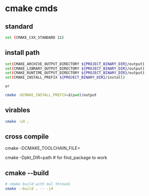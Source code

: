 # cmake cmds

## standard

```bash
set (CMAKE_CXX_STANDARD 11)
```

## install path

```bash
set(CMAKE_ARCHIVE_OUTPUT_DIRECTORY ${PROJECT_BINARY_DIR}/output)
set(CMAKE_LIBRARY_OUTPUT_DIRECTORY ${PROJECT_BINARY_DIR}/output)
set(CMAKE_RUNTIME_OUTPUT_DIRECTORY ${PROJECT_BINARY_DIR}/output)
set(CMAKE_INSTALL_PREFIX ${PROJECT_BINARY_DIR}/install)

or

cmake -DCMAKE_INSTALL_PREFIX=$(pwd)/output
```

## virables

```bash
cmake -LH .
```

## cross compile

cmake -DCMAKE_TOOLCHAIN_FILE=<crossfile>

cmake -Dpkt_DIR=path # for find_package to work

## cmake --build

```bash
# cmake build with mul threads
cmake --build . -- -j4
```